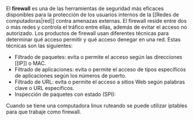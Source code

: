 El **firewall** es una de las herramientas de seguridad más eficaces disponibles para la protección de los usuarios internos de la [[Redes de computadoras|red]] contra amenazas externas. El firewall reside entre dos o más redes y controla el tráfico entre ellas, además de evitar el acceso no autorizado. Los productos de firewall usan diferentes técnicas para determinar qué acceso permitir y qué acceso denegar en una red. Estas técnicas son las siguientes:
- Filtrado de paquetes: evita o permite el acceso según las direcciones [[IP]] o MAC. 
- Filtrado de aplicaciones: evita o permite el acceso de tipos específicos de aplicaciones según los números de puerto. 
- Filtrado de URL: evita o permite el acceso a sitios Web según palabras clave o URL específicos. 
- Inspección de paquetes con estado (SPI):

Cuando se tiene una computadora linux ruteando se puede utilizar iptables para que trabaje como firewall.